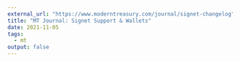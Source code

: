 ```yaml
---
external_url: "https://www.moderntreasury.com/journal/signet-changelog"
title: "MT Journal: Signet Support & Wallets"
date: 2021-11-05
tags:
  - mt
output: false
---
```

